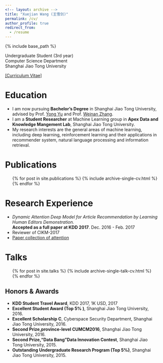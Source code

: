 ```yaml
---
<!-- layout: archive -->
title: "Xuejian Wang (王雪剑)"
permalink: /cv/
author_profile: true
redirect_from:
  - /resume
---
```


{% include base_path %}

Undergraduate Student (3rd year)<br>
Computer Science Department<br>
Shanghai Jiao Tong University<br>

[[Curriculum Vitae]](http://xjwangsjtu.github.io/files/Wang.pdf)


Education
======
* I am now pursuing **Bachelor’s Degree** in Shanghai Jiao Tong University, advised by Prof. [Yong Yu](http://apex.sjtu.edu.cn/members/yyu) and Prof. [Weinan Zhang](http://wnzhang.net/).
* I am a  **Student Researcher** at Machine Learning group in **Apex Data and Knowledge Mangement Lab**, Shanghai Jiao Tong University.
* My research interests are the general areas of machine learning, including deep learning, reinforcement learning and their applications in recommender system, natural language processing and information retrieval.


Publications
======
  <ul>{% for post in site.publications %}
    {% include archive-single-cv.html %}
  {% endfor %}</ul>


Research Experience
======
* <i> Dynamic Attention Deep Model for Article Recommendation by Learning Human Editors Demonstration. </i> <br> **Accepted as a full paper at KDD 2017**. Dec. 2016 - Feb. 2017
* Reviewer of CIKM-2017
* [Paper collection of attention](https://github.com/LantaoYu/MARL-Papers)

  
Talks
======
  <ul>{% for post in site.talks %}
    {% include archive-single-talk-cv.html %}
  {% endfor %}</ul>

## Honors & Awards
* **KDD Student Travel Award**, KDD 2017, 1K USD, 2017
* **Excellent Student Award (Top 5% )**, Shanghai Jiao Tong University, 2016.
* **Excellent Scholarship C**, Cyberspace Security Department, Shanghai Jiao Tong University, 2016.
* **Second Prize,province-level CUMCM2016**, Shanghai Jiao Tong University, 2016.
* **Second Prize,“Data Bang”Data Innovation Contest**, Shanghai Jiao Tong University, 2015.
* **Outstanding Undergraduate Research Program (Top 5%)**, Shanghai Jiao Tong University, 2015.
